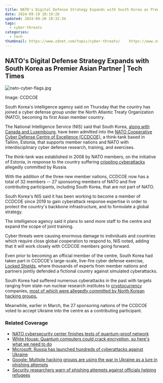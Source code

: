 ```yaml
---
title: NATO's Digital Defense Strategy Expands with South Korea as Premier Asian Partner | Tech Times
date: 2024-09-19 18:19:28
updated: 2024-09-20 10:32:34
tags:
  - cyber-threats
categories:
  - tech
thumbnail: https://www.zdnet.com/topic/cyber-threats/    https://www.zdnet.com/a/img/resize/8f8eccdaf72f66fee2467606b2f0db855b299dcc/2022/05/06/37f70b02-9c47-4c9c-8d08-8b510002c33b/nato-cyber-flags.jpg?width=170&height=96&fit=crop&auto=webp
---
```


## NATO's Digital Defense Strategy Expands with South Korea as Premier Asian Partner | Tech Times

![nato-cyber-flags.jpg](https://www.zdnet.com/a/img/resize/7093c4c7140e7763ae21d6ce3a24761f8d81c827/2022/05/06/37f70b02-9c47-4c9c-8d08-8b510002c33b/nato-cyber-flags.jpg?auto=webp&width=1280)

Image: CCDCOE

South Korea's intelligence agency said on Thursday that the country has joined a cyber defense group under the North Atlantic Treaty Organization (NATO), becoming its first Asian member country. 

The National Intelligence Service (NIS) said that South Korea, [along with Canada and Luxembourg](https://ccdcoe.org/news/2022/the-ccdcoe-held-a-flag-raising-ceremony-for-new-members/), have been admitted into the [NATO Cooperative Cyber Defense Centre of Excellence (CCDCOE),](https://ccdcoe.org/) a think-tank based in Tallinn, Estonia, that supports member nations and NATO with interdisciplinary cyber defense research, training, and exercises. 

The think-tank was established in 2008 by NATO members, on the initiative of Estonia, in response to the country suffering [crippling cyberattacks](https://www.zdnet.com/article/estonias-cto-speaks-out-on-cyberattacks/) allegedly committed by Russia. 

With the addition of the three new member nations, CCDCOE now has a total of 32 members -- 27 sponsoring members of NATO and five contributing participants, including South Korea, that are not part of NATO. 

South Korea's NIS said it has been working to become a member of CCDCOE since 2019 to gain cyberattack response expertise in order to protect the country's backbone infrastructure, and to formulate a global strategy. 

The intelligence agency said it plans to send more staff to the centre and expand the scope of joint training. 

Cyber threats were causing enormous damage to individuals and countries which require close global cooperation to respond to, NIS noted, adding that it will work closely with CCDCOE members going forward. 

Even prior to becoming an official member of the centre, South Korea had taken part in CCDCOE's large-scale, live-fire cyber defense exercise, [Locked Shields](https://ccdcoe.org/exercises/locked-shields/), where thousands of experts from member nations and partners jointly defended a fictional country against simulated cyberattacks. 

South Korea had suffered numerous cyberattacks in the past with targets ranging from state-run nuclear research institutes to [cryptocurrency](https://www.zdnet.com/article/south-korean-crypto-exchange-bithumb-hacked/) companies, [most of which were allegedly committed by North Korean hacking groups.](https://www.zdnet.com/article/north-korean-hacking-group-allegedly-behind-breach-of-south-korean-nuclear-institute/)

Meanwhile, earlier in March, the 27 sponsoring nations of the CCDCOE voted to accept Ukraine into the centre as a contributing participant. 

### Related Coverage

* [NATO cybersecurity center finishes tests of quantum-proof network](https://www.zdnet.com/article/nato-cybersecurity-center-finishes-tests-of-quantum-proof-network/)
* [White House: Quantum computers could crack encryption, so here's what we need to do](https://www.zdnet.com/article/quantum-computers-could-crack-encryption-warns-white-house-as-it-details-action-plan/)
* [Microsoft: Russia has launched hundreds of cyberattacks against Ukraine](https://www.zdnet.com/article/microsoft-russia-has-launched-hundreds-of-cyberattacks-against-ukraine/)
* [Google: Multiple hacking groups are using the war in Ukraine as a lure in phishing attempts](https://www.zdnet.com/article/google-multiple-hacking-groups-are-using-the-war-in-ukraine-as-a-lure-in-phishing-attempts/)
* [Security researchers warn of phishing attempts against officials helping refugees](https://www.zdnet.com/article/security-researchers-warn-of-phishing-attempts-against-officials-helping-refugees/)

<ins class="adsbygoogle"
     style="display:block"
     data-ad-format="autorelaxed"
     data-ad-client="ca-pub-7571918770474297"
     data-ad-slot="1223367746"></ins>



<ins class="adsbygoogle"
     style="display:block"
     data-ad-client="ca-pub-7571918770474297"
     data-ad-slot="8358498916"
     data-ad-format="auto"
     data-full-width-responsive="true"></ins>
